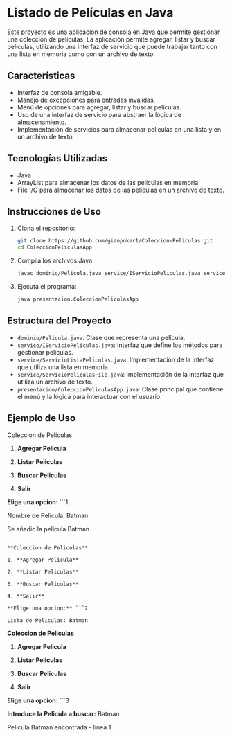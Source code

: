 # Listado de Películas en Java

Este proyecto es una aplicación de consola en Java que permite gestionar una colección de películas. La aplicación permite agregar, listar y buscar películas, utilizando una interfaz de servicio que puede trabajar tanto con una lista en memoria como con un archivo de texto.

## Características

- Interfaz de consola amigable.
- Manejo de excepciones para entradas inválidas.
- Menú de opciones para agregar, listar y buscar películas.
- Uso de una interfaz de servicio para abstraer la lógica de almacenamiento.
- Implementación de servicios para almacenar películas en una lista y en un archivo de texto.

## Tecnologías Utilizadas

- Java
- ArrayList para almacenar los datos de las películas en memoria.
- File I/O para almacenar los datos de las películas en un archivo de texto.

## Instrucciones de Uso

1. Clona el repositorio:

    ```bash
    git clone https://github.com/gianpoker1/Coleccion-Peliculas.git
    cd ColeccionPeliculasApp
    ```

2. Compila los archivos Java:

    ```bash
    javac dominio/Pelicula.java service/IServicioPeliculas.java service/ServicioListaPeliculas.java service/ServicioPeliculasFile.java presentacion/ColeccionPeliculasApp.java
    ```

3. Ejecuta el programa:

    ```bash
    java presentacion.ColeccionPeliculasApp
    ```

## Estructura del Proyecto

- `dominio/Pelicula.java`: Clase que representa una película.
- `service/IServicioPeliculas.java`: Interfaz que define los métodos para gestionar películas.
- `service/ServicioListaPeliculas.java`: Implementación de la interfaz que utiliza una lista en memoria.
- `service/ServicioPeliculasFile.java`: Implementación de la interfaz que utiliza un archivo de texto.
- `presentacion/ColeccionPeliculasApp.java`: Clase principal que contiene el menú y la lógica para interactuar con el usuario.

## Ejemplo de Uso

Coleccion de Peliculas

1. **Agregar Pelicula**
   
2. **Listar Peliculas**
   
3. **Buscar Peliculas**
   
4. **Salir**

**Elige una opcion:** ```1 

Nombre de Pelicula: Batman 

Se añadio la pelicula Batman
```

**Coleccion de Peliculas**

1. **Agregar Pelicula**
   
2. **Listar Peliculas**
   
3. **Buscar Peliculas**
   
4. **Salir**

**Elige una opcion:** ```2 

Lista de Peliculas: Batman
```

**Coleccion de Peliculas**

1. **Agregar Pelicula**
   
2. **Listar Peliculas**
   
3. **Buscar Peliculas**
   
4. **Salir**

**Elige una opcion:** ```3 

**Introduce la Pelicula a buscar:** Batman 

Pelicula Batman encontrada - linea 1
```
